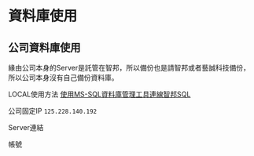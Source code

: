# 資料庫使用

## 公司資料庫使用

緣由公司本身的Server是託管在智邦，所以備份也是請智邦或者藝誠科技備份，所以公司本身沒有自己備份資料庫。

<!-- 因為要提供固定IP給智邦去開，這點公司本身也沒有固定IP可以使用，已經有跟中華電信申請非固定式IP [中華電信專區](https://csapp.cht.com.tw/CustService/WEB/portal-web.html#/)  -->

<!-- 事後尹星後端工程師要拿取資料的話，需要再去請跟智邦協助 [智邦生活館](bizmail@corp.url.com.tw). -->

LOCAL使用方法 [使用MS-SQL資料庫管理工具連線智邦SQL](https://help.url.com.tw/2876.html)

公司固定IP `125.228.140.192`


Server連結

帳號